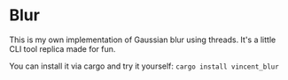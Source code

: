 # Blur

This is my own implementation of Gaussian blur using threads. It's a little CLI tool replica made for fun.

You can install it via cargo and try it yourself: `cargo install vincent_blur`
